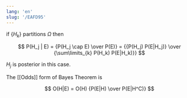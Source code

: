 ```yaml
---
lang: 'en'
slug: '/EAFD95'
---
```


if $\{H_k\}$ partitions $\Omega$ then

$$
P(H_j | E) = {P(H_j \cap E) \over P(E)} = {{P(H_j) P(E|H_j)} \over {\sum\limits_{k} P(H_k) P(E|H_k)}}
$$

$H_j$ is posterior in this case.

The [[Odds]] form of Bayes Theorem is

$$
O(H|E) = O(H) {P(E|H) \over P(E|H^C)}
$$
